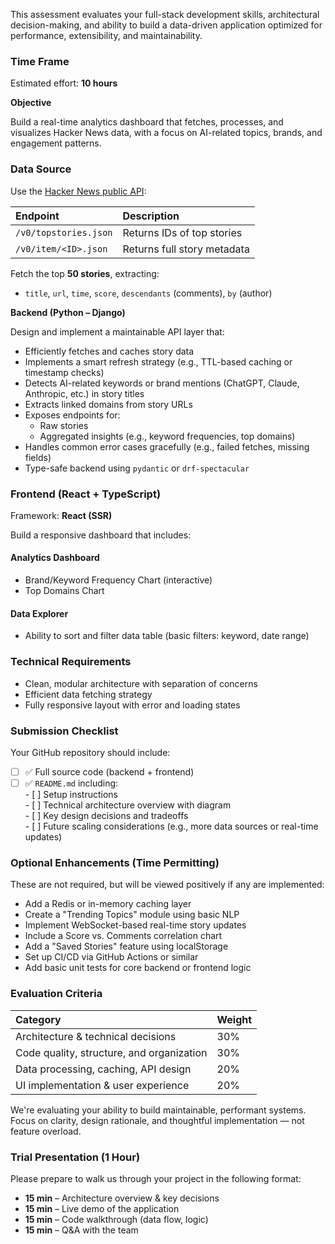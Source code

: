 This assessment evaluates your full-stack development skills, architectural decision-making, and ability to build a data-driven application optimized for performance, extensibility, and maintainability.

### **Time Frame**

Estimated effort: **10 hours**

**Objective**

Build a real-time analytics dashboard that fetches, processes, and visualizes Hacker News data, with a focus on AI-related topics, brands, and engagement patterns.

### **Data Source**

Use the [Hacker News public API](https://github.com/HackerNews/API):

| Endpoint | Description |
| :---- | :---- |
| `/v0/topstories.json` | Returns IDs of top stories |
| `/v0/item/<ID>.json` | Returns full story metadata |

Fetch the top **50 stories**, extracting:

* `title`, `url`, `time`, `score`, `descendants` (comments), `by` (author)

**Backend (Python – Django)**

Design and implement a maintainable API layer that:

* Efficiently fetches and caches story data  
* Implements a smart refresh strategy (e.g., TTL-based caching or timestamp checks)  
* Detects AI-related keywords or brand mentions (ChatGPT, Claude, Anthropic, etc.) in story titles   
* Extracts linked domains from story URLs  
* Exposes endpoints for:  
  * Raw stories  
  * Aggregated insights (e.g., keyword frequencies, top domains)  
* Handles common error cases gracefully (e.g., failed fetches, missing fields)  
* Type-safe backend using `pydantic` or `drf-spectacular`

### 

### **Frontend (React \+ TypeScript)**

Framework: **React (SSR)**

Build a responsive dashboard that includes:

#### **Analytics Dashboard**

* Brand/Keyword Frequency Chart (interactive)  
* Top Domains Chart

#### **Data Explorer**

* Ability to sort and filter data table (basic filters: keyword, date range)

### **Technical Requirements**

* Clean, modular architecture with separation of concerns  
* Efficient data fetching strategy   
* Fully responsive layout with error and loading states

### **Submission Checklist**

Your GitHub repository should include:

- [ ] ✅ Full source code (backend \+ frontend)  
- [ ] ✅ `README.md` including:  
      - [ ] Setup instructions  
      - [ ] Technical architecture overview with diagram  
      - [ ] Key design decisions and tradeoffs  
      - [ ] Future scaling considerations (e.g., more data sources or real-time updates)

### **Optional Enhancements (Time Permitting)**

These are not required, but will be viewed positively if any are implemented:

* Add a Redis or in-memory caching layer  
* Create a "Trending Topics" module using basic NLP  
* Implement WebSocket-based real-time story updates  
* Include a Score vs. Comments correlation chart  
* Add a "Saved Stories" feature using localStorage  
* Set up CI/CD via GitHub Actions or similar  
* Add basic unit tests for core backend or frontend logic

### **Evaluation Criteria**

| Category | Weight |
| :---- | :---- |
| Architecture & technical decisions | 30% |
| Code quality, structure, and organization | 30% |
| Data processing, caching, API design | 20% |
| UI implementation & user experience | 20% |

We're evaluating your ability to build maintainable, performant systems. Focus on clarity, design rationale, and thoughtful implementation — not feature overload.

### **Trial Presentation (1 Hour)**

Please prepare to walk us through your project in the following format:

* **15 min** – Architecture overview & key decisions  
* **15 min** – Live demo of the application  
* **15 min** – Code walkthrough (data flow, logic)  
* **15 min** – Q\&A with the team

